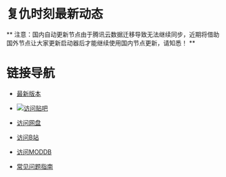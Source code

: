 # 复仇时刻最新动态
** 注意：国内自动更新节点由于腾讯云数据迁移导致无法继续同步，近期将借助国外节点让大家更新启动器后才能继续使用国内节点更新，请知悉！ **


# 链接导航
* [最新版本](https://github.com/Zero-Fanker/Revenge-Now)
* [![访问贴吧](https://imgsa.baidu.com/forum/w%3D580/sign=00b5cd2a86d4b31cf03c94b3b7d7276f/4273602a2834349b4963b8ecc4ea15ce37d3bed5.jpg)](https://tieba.baidu.com/f?kw=%E5%A4%8D%E4%BB%87%E6%97%B6%E5%88%BB)

* [访问网盘](http://www.tr-publish.ys168.com/)
* [访问B站](https://www.bilibili.com/read/cv1429014)
* [访问MODDB](https://www.moddb.com/mods/revenge-now)
* [常见问题指南](./常见问题指南)


